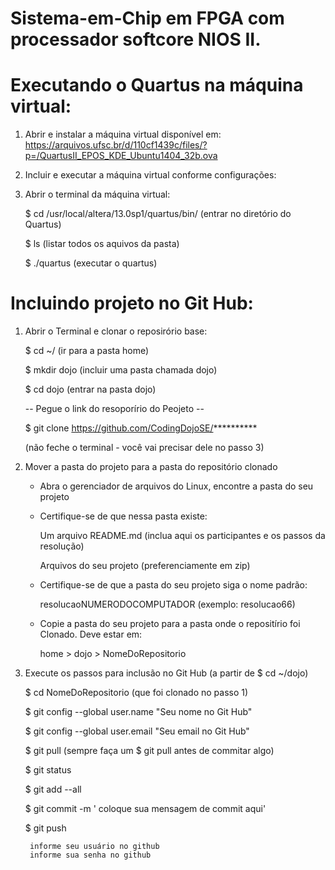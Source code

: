 # Sistema-em-Chip em FPGA com processador softcore NIOS II.

# Executando o Quartus na máquina virtual:

1. Abrir e instalar a máquina virtual disponível em:
  https://arquivos.ufsc.br/d/110cf1439c/files/?p=/QuartusII_EPOS_KDE_Ubuntu1404_32b.ova
  
2. Incluir e executar a máquina virtual conforme configurações:

3. Abrir o terminal da máquina virtual:

	$ cd /usr/local/altera/13.0sp1/quartus/bin/    (entrar no diretório do Quartus)
	
	$ ls                                              (listar todos os aquivos da pasta)
	
	$ ./quartus                                       (executar o quartus)


# Incluindo projeto no Git Hub:

1. Abrir o Terminal e clonar o reposirório base:

	$ cd ~/			(ir para a pasta home)
	
	$ mkdir dojo		(incluir uma pasta chamada dojo)
	
	$ cd dojo		(entrar na pasta dojo)
	
	
	-- Pegue o link do resoporírio do Peojeto -- 
	
	$ git clone https://github.com/CodingDojoSE/**********

	(não feche o terminal - você vai precisar dele no passo 3)
	
	

2. Mover a pasta do projeto para a pasta do repositório clonado

	- Abra o gerenciador de arquivos do Linux, encontre a pasta do seu projeto

	- Certifique-se de que nessa pasta existe:
	
		Um arquivo README.md		(inclua aqui os participantes e os passos da resolução)

		Arquivos do seu projeto		(preferenciamente em zip)
	
	- Certifique-se de que a pasta do seu projeto siga o nome padrão:

		resolucaoNUMERODOCOMPUTADOR	(exemplo: resolucao66)

	- Copie a pasta do seu projeto para a pasta onde o repositírio foi Clonado. Deve estar em:

		home > dojo > NomeDoRepositorio
		
		

3. Execute os passos para inclusão no Git Hub (a partir de $ cd ~/dojo)

	$ cd NomeDoRepositorio	(que foi clonado no passo 1)

	$ git config --global user.name "Seu nome no Git Hub"
	
	$ git config --global user.email "Seu email no Git Hub"
	
	$ git pull		(sempre faça um $ git pull antes de commitar algo)
	
	$ git status
	
	$ git add --all
	
	$ git commit -m ' coloque sua mensagem de commit aqui'
	
	$ git push
	
	
		informe seu usuário no github 
		informe sua senha no github

		

